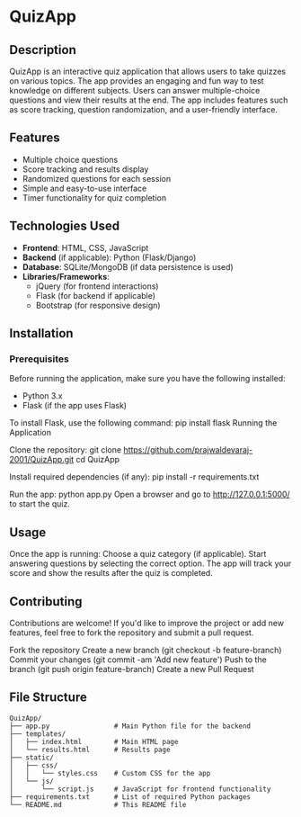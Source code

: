 # QuizApp

## Description

QuizApp is an interactive quiz application that allows users to take quizzes on various topics. The app provides an engaging and fun way to test knowledge on different subjects. Users can answer multiple-choice questions and view their results at the end. The app includes features such as score tracking, question randomization, and a user-friendly interface.

## Features

- Multiple choice questions
- Score tracking and results display
- Randomized questions for each session
- Simple and easy-to-use interface
- Timer functionality for quiz completion

## Technologies Used

- **Frontend**: HTML, CSS, JavaScript
- **Backend** (if applicable): Python (Flask/Django)
- **Database**: SQLite/MongoDB (if data persistence is used)
- **Libraries/Frameworks**:
  - jQuery (for frontend interactions)
  - Flask (for backend if applicable)
  - Bootstrap (for responsive design)

## Installation

### Prerequisites

Before running the application, make sure you have the following installed:
- Python 3.x
- Flask (if the app uses Flask)

To install Flask, use the following command:
pip install flask
Running the Application

Clone the repository:
git clone https://github.com/prajwaldevaraj-2001/QuizApp.git
cd QuizApp

Install required dependencies (if any):
pip install -r requirements.txt

Run the app:
python app.py
Open a browser and go to http://127.0.0.1:5000/ to start the quiz.

## Usage

Once the app is running:
Choose a quiz category (if applicable).
Start answering questions by selecting the correct option.
The app will track your score and show the results after the quiz is completed.

## Contributing
Contributions are welcome! If you'd like to improve the project or add new features, feel free to fork the repository and submit a pull request.

Fork the repository
Create a new branch (git checkout -b feature-branch)
Commit your changes (git commit -am 'Add new feature')
Push to the branch (git push origin feature-branch)
Create a new Pull Request

## File Structure
```
QuizApp/
├── app.py                # Main Python file for the backend
├── templates/
│   ├── index.html        # Main HTML page
│   └── results.html      # Results page
├── static/
│   ├── css/
│   │   └── styles.css    # Custom CSS for the app
│   └── js/
│       └── script.js     # JavaScript for frontend functionality
├── requirements.txt      # List of required Python packages
└── README.md             # This README file
